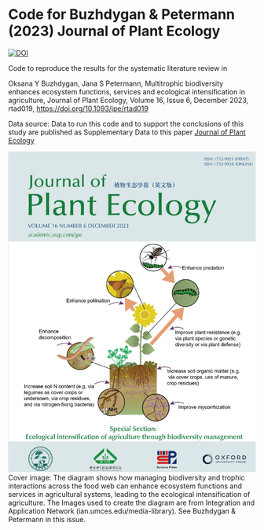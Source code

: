 # Code for Buzhdygan & Petermann (2023) Journal of Plant Ecology

[![DOI](https://zenodo.org/badge/601563601.svg)](https://zenodo.org/doi/10.5281/zenodo.12770276)

Code to reproduce the results for the systematic literature review in 
	
Oksana Y Buzhdygan, Jana S Petermann, Multitrophic biodiversity enhances ecosystem functions, services and ecological intensification in agriculture, Journal of Plant Ecology, Volume 16, Issue 6, December 2023, rtad019, https://doi.org/10.1093/jpe/rtad019  


Data source: 
Data to run this code and to support the conclusions of this study are published as Supplementary Data to this paper [Journal of Plant Ecology](https://academic.oup.com/jpe/article/16/6/rtad019/7177879)

![ ](Cover_16_6.jpg)
Cover image:
The diagram shows how managing biodiversity and trophic interactions across the food web can enhance ecosystem functions and services in agricultural systems, leading to the ecological intensification of agriculture. The Images used to create the diagram are from Integration and Application Network (ian.umces.edu/media-library). See Buzhdygan & Petermann in this issue.
